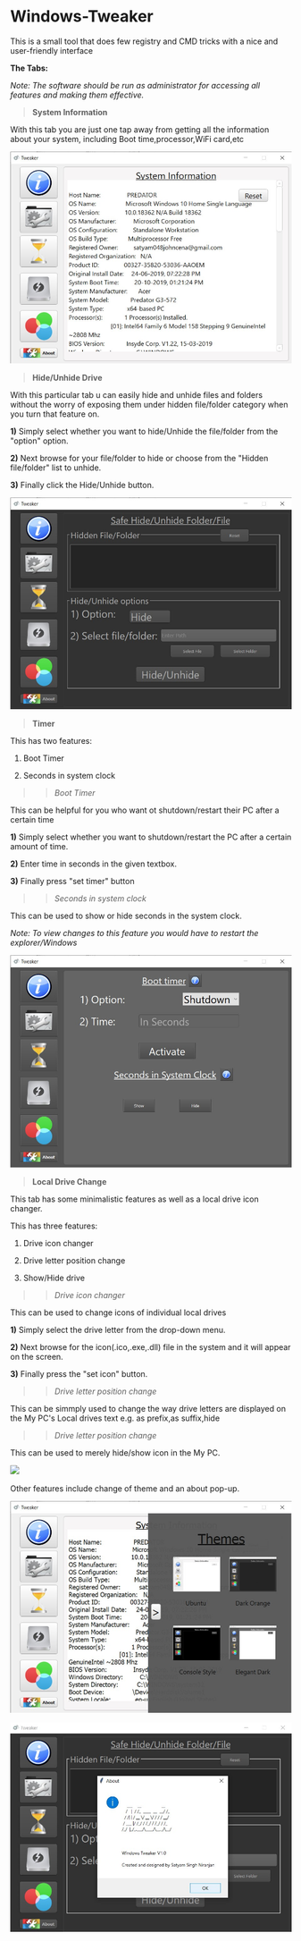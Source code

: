 # Windows-Tweaker

This is a small tool that does few registry and CMD tricks with a nice and user-friendly interface

**The Tabs:**

*Note: The software should be run as administrator for accessing all features and making them effective.*

>**System Information**

With this tab you are just one tap away from getting all the information about your system, including Boot time,processor,WiFi card,etc

![](Screenshots/sysinfo.jpg)

>**Hide/Unhide Drive**

With this particular tab u can easily hide and unhide files and folders without the worry of exposing them under hidden file/folder category when you turn that feature on.

**1)** Simply select whether you want to hide/Unhide the file/folder from the "option" option.

**2)** Next browse for your file/folder to hide or choose from the "Hidden file/folder" list to unhide.

**3)** Finally click the Hide/Unhide button.

![](Screenshots/hideunhide.jpg)

>**Timer**

This has two features:

1) Boot Timer

2) Seconds in system clock

>>*Boot Timer*

This can be helpful for you who want ot shutdown/restart their PC after a certain time

**1)** Simply select whether you want to shutdown/restart the PC after a certain amount of time.

**2)** Enter time in seconds in the given textbox.

**3)** Finally press "set timer" button

>>*Seconds in system clock*

This can be used to show or hide seconds in the system clock.

*Note: To view changes to this feature you would have to restart the explorer/Windows*

![](Screenshots/boot.jpg)

>**Local Drive Change**

This tab has some minimalistic features as well as a local drive icon changer.

This has three features:

1) Drive icon changer

2) Drive letter position change

3) Show/Hide drive


>>*Drive icon changer*

This can be used to change icons of individual local drives

**1)** Simply select the drive letter from the drop-down menu.

**2)** Next browse for the icon(.ico,.exe,.dll) file in the system and it will appear on the screen.

**3)** Finally press the "set icon" button.

>>*Drive letter position change*

This can be simmply used to change the way drive letters are displayed on the My PC's Local drives text e.g. as prefix,as suffix,hide

>>*Drive letter position change*

This can be used to merely hide/show icon in the My PC.


![](Screenshots/drive.jpg)

Other features include change of theme and an about pop-up.

![](Screenshots/theme.jpg)

![](Screenshots/about.jpg)

